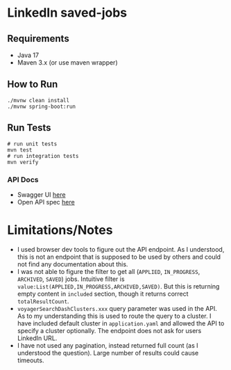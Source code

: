 # LinkedIn saved-jobs 

## Requirements
- Java 17
- Maven 3.x (or use maven wrapper)

## How to Run
```shell
./mvnw clean install
./mvnw spring-boot:run
```

## Run Tests
```shell
# run unit tests
mvn test 
# run integration tests
mvn verify
```

### API Docs
- Swagger UI [here](http://localhost:8080/swagger-ui/index.html)
- Open API spec [here](http://localhost:8080/api-docs)


# Limitations/Notes
- I used browser dev tools to figure out the API endpoint. As I understood, this is not an endpoint that is supposed to be used by others and could not find any documentation about this. 
- I was not able to figure the filter to get all (`APPLIED`, `IN_PROGRESS`, `ARCHIVED`, `SAVED`) jobs. Intuitive filter is `value:List(APPLIED,IN_PROGRESS,ARCHIVED,SAVED)`. But this is returning empty content in `included` section, though it returns correct `totalResultCount`. 
- `voyagerSearchDashClusters.xxx` query parameter was used in the API. As to my understanding this is used to route the query to a cluster. I have included default cluster in `application.yaml` and allowed the API to specify a cluster optionally. The endpoint does not ask for users LinkedIn URL. 
- I have not used any pagination, instead returned full count (as I understood the question). Large number of results could cause timeouts. 